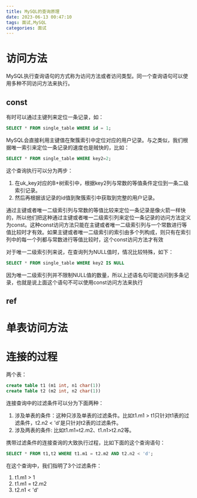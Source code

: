 ```yaml
---
title: MySQL的查询原理
date: 2023-06-13 00:47:10
tags: 面试,MySQL
categories: 面试
---
```

# 访问方法
MySQL执行查询语句的方式称为访问方法或者访问类型。同一个查询语句可以使用多种不同访问方法来执行。
## const
有时可以通过主键列来定位一条记录，如：
```sql
SELECT * FROM single_table WHERE id = 1;
```
MySQL会直接利用主键值在聚簇索引中定位对应的用户记录。与之类似，我们根据唯一索引来定位一条记录的速度也是贼快的，比如：
```sql
SELECT * FROM single_table WHERE key2=2;
```
这个查询执行可以分为两步：
1. 在uk_key对应的B+树索引中，根据key2列与常数的等值条件定位到一条二级索引记录。
2. 然后再根据该记录的id值到聚簇索引中获取到完整的用户记录。

通过主键或者唯一二级索引列与常数的等值比较来定位一条记录是像火箭一样快的，所以他们把这种通过主键或者唯一二级索引列来定位一条记录的访问方法定义为const。这种const访问方法只能在主键或者唯一二级索引列与一个常数进行等值比较时才有效。如果主键或者唯一二级索引的索引由多个列构成，则只有在索引列中的每一个列都与常数进行等值比较时，这个const访问方法才有效

对于唯一二级索引列来说，在查询列为NULL值时，情况比较特殊，如下：
```sql
SELECT * FROM single_table WHERE key2 IS NULL
```
因为唯一二级索引列并不限制NULL值的数量，所以上述语名句可能访问到多条记录，也就是说上面这个语句不可以使用const访问方法来执行

## ref

# 单表访问方法

# 连接的过程
两个表：
```sql
create table t1 (m1 int, n1 char(1))
create Table t2 (m2 int, n2 char(1))
```
连接查询中的过滤条件可以分为下面两种：
1. 涉及单表的条件：这种只涉及单表的过滤条件。比如t1.m1 > t1只针对t1表的过滤条件，t2.n2 < 'd'是只针对t2表的过滤条件。
2. 涉及两表的条件: 比如t1.m1=t2.m2、t1.n1>t2.n2等。

携带过滤条件的连接查询的大致执行过程，比如下面的这个查询语句：
```sql
SELECT * FROM t1,t2 WHERE t1.m1 = t2.m2 AND t2.n2 < 'd';
```

在这个查询中，我们指明了3个过滤条件：
1. t1.m1 > 1
2. t1.m1 = t2.m2
3. t2.n1 < 'd'
